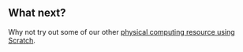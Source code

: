 ## What next?

Why not try out some of our other [physical computing resource using Scratch](https://projects.raspberrypi.org/en/projects?software%5B%5D=scratch&hardware%5B%5D=electronic-components).